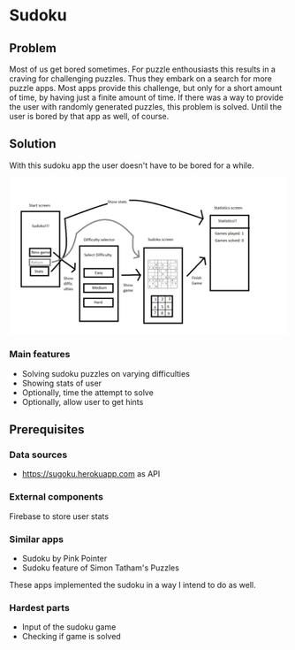 # Sudoku

## Problem

Most of us get bored sometimes. For puzzle enthousiasts this results in a craving for challenging puzzles. Thus they embark on a search for more puzzle apps. Most apps provide this challenge, but only for a short amount of time, by having just a finite amount of time. If there was a way to provide the user with randomly generated puzzles, this problem is solved. Until the user is bored by that app as well, of course.

## Solution

With this sudoku app the user doesn't have to be bored for a while.

![alt text](https://github.com/deal10041/Sudoku/blob/master/doc/Screens.png)

### Main features

* Solving sudoku puzzles on varying difficulties
* Showing stats of user
* Optionally, time the attempt to solve
* Optionally, allow user to get hints

## Prerequisites

### Data sources

* https://sugoku.herokuapp.com as API

### External components

Firebase to store user stats

### Similar apps

* Sudoku by Pink Pointer
* Sudoku feature of Simon Tatham's Puzzles

These apps implemented the sudoku in a way I intend to do as well.

### Hardest parts

* Input of the sudoku game
* Checking if game is solved
